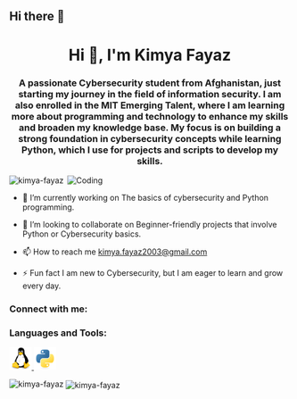 ## Hi there 👋

<!--
**kimya-fayaz/kimya-fayaz** is a ✨ _special_ ✨ repository because its `README.md` (this file) appears on your GitHub profile.

Here are some ideas to get you started:

- 🔭 I’m currently working on ...
- 🌱 I’m currently learning ...
- 👯 I’m looking to collaborate on ...
- 🤔 I’m looking for help with ...
- 💬 Ask me about ...
- 📫 How to reach me: ...
- 😄 Pronouns: ...
- ⚡ Fun fact: ...
--><h1 align="center">Hi 👋, I'm Kimya Fayaz</h1>
<h3 align="center">A passionate Cybersecurity student from Afghanistan, just starting my journey in the field of information security. I am also enrolled in the MIT Emerging Talent, where I am learning more about programming and technology to enhance my skills and broaden my knowledge base. My focus is on building a strong foundation in cybersecurity concepts while learning Python, which I use for projects and scripts to develop my skills.</h3>
<img align="right" alt="Coding" width="400" src="https://user-images.githubusercontent.com/74038190/221352975-94759904-aa4c-4032-a8ab-b546efb9c478.gif" />

<p align="left"> <img src="https://komarev.com/ghpvc/?username=kimya-fayaz&label=Profile%20views&color=0e75b6&style=flat" alt="kimya-fayaz" /> </p>

- 🔭 I’m currently working on The basics of cybersecurity and Python programming.

- 👯 I’m looking to collaborate on Beginner-friendly projects that involve Python or Cybersecurity basics.

- 📫 How to reach me kimya.fayaz2003@gmail.com

- ⚡ Fun fact I am new to Cybersecurity, but I am eager to learn and grow every day.

<h3 align="left">Connect with me:</h3>
<p align="left">
</p>

<h3 align="left">Languages and Tools:</h3>
<p align="left">
  <a href="https://www.linux.org/" target="_blank" rel="noreferrer">
    <img src="https://raw.githubusercontent.com/devicons/devicon/master/icons/linux/linux-original.svg" alt="linux" width="40" height="40"/>
  </a>
  <a href="https://www.python.org" target="_blank" rel="noreferrer">
    <img src="https://raw.githubusercontent.com/devicons/devicon/master/icons/python/python-original.svg" alt="python" width="40" height="40"/>
  </a>
</p>

<p><img align="left" src="https://github-readme-stats.vercel.app/api/top-langs?username=kimya-fayaz&show_icons=true&locale=en&layout=compact" alt="kimya-fayaz" /></p>

<p>&nbsp;<img align="center" src="https://github-readme-stats.vercel.app/api?username=kimya-fayaz&show_icons=true&locale=en" alt="kimya-fayaz" /></p>
